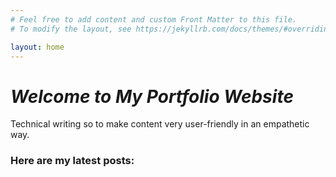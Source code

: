 ```yaml
---
# Feel free to add content and custom Front Matter to this file.
# To modify the layout, see https://jekyllrb.com/docs/themes/#overriding-theme-defaults

layout: home
---
```


# ***Welcome to My Portfolio Website***

Technical writing so to make content very user-friendly in an empathetic way.

### Here are my latest posts: